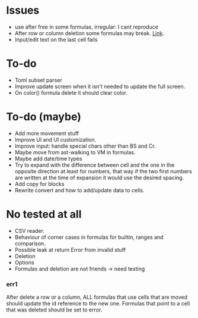 # Issues
* use after free in some formulas, irregular: I cant reproduce
* After row or column deletion some formulas may break. [Link](#err1).
* Input/edit text on the last cell fails

# To-do
* Toml subset parser
* Improve update screen when it isn't needed to update the full screen.
* On color() formula delete it should clear color.

# To-do (maybe)
* Add more movement stuff
* Improve UI and UI customization.
* Improve input: handle special chars other than BS and Cr.
* Maybe move from ast-walking to VM in formulas.
* Maybe add date/time types
* Try to expand with the difference between cell and the one in the opposite
  direction at least for numbers, that way if the two first numbers are written
  at the time of expansion it would use the desired spacing.
* Add copy for blocks
* Rewrite convert and how to add/update data to cells.

# No tested at all
* CSV reader.
* Behaviour of corner cases in formulas for builtin, ranges and comparison.
* Possible leak at return Error from invalid stuff
* Deletion
* Options
* Formulas and deletion are not friends -> need testing

### err1
After delete a row or a column, ALL formulas that use cells that are moved
should update the id reference to the new one. Formulas that point to a cell
that was deleted should be set to error. 
